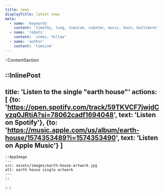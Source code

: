 ```yaml
---
title: news
displayTitle: latest news
meta:
  - name: 'keywords'
    content: 'timothy, long, timuism, subatmc, music, bass, baltimore'
  - name: 'robots'
    content: 'index, follow'
  - name: 'author'
    content: 'timuism'
---
```



::ContentSection

  ::InlinePost
  ---
  title: 'Listen to the single "earth house"'
  actions: [
    {to: 'https://open.spotify.com/track/59TKVCF7jwjdCvzq0JRtiA?si=78062cadf1694048', text: 'Listen on Spotify'}, 
    {to: 'https://music.apple.com/us/album/earth-house/1574353489?i=1574353490', text: 'Listen on Apple Music'}
  ]
  ---
    ::AppImage
    ---
    src: assets/images/earth-house-artwork.jpg
    alt: earth house single artwork
    ---
    ::
  ::
::